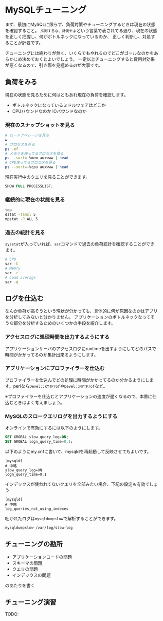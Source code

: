 # MySQLチューニング

まず、最初にMySQLに限らず、負荷対策やチューニングするときは現在の状態を確認すること。
`推測するな、計測せよ`という言葉で表されてる通り、現在の状態を正しく把握し、何がボトルネックになっているのか、
正しく判断し、対処することが肝要です。

チューニングには終わりが無く、いくらでもやれるのでどこがゴールなのかをあらかじめ決めておくとよいでしょう。
一定以上チューニングすると費用対効果が悪くなるので、引き際を見極めるのが大事です。

## 負荷をみる

現在の状態を見るために何はともあれ現在の負荷を確認します。

- ボトルネックになっているミドルウェアはどこか
- CPUバウンドなのか IOバウンドなのか

### 現在のスナップショットを見る

```sh
# ロードアベレージを見る
w
# プロセスを見る
ps -ef
# メモリを使ってるプロセスを見る
ps --sort=-%mem auxwww | head
# CPU使ってるプロセスを見る
ps --sort=-%cpu auxwww | head
```

現在実行中のクエリを見ることができます。

```sql
SHOW FULL PROCESSLIST;
```

### 継続的に現在の状態を見る

```sh
top
dstat -tamsl 5
mpstat -P ALL 5
```

### 過去の統計を見る
`sysstat`が入っていれば、`sar`コマンドで過去の負荷統計を確認することができます。

```sh
# CPU
sar -C
# Memry
sar -r
# Load average
sar -q
```

## ログを仕込む

なんか負荷が高そうという現状が分かっても、具体的に何が原因なのかはアプリを分析してみないと分かりません。
アプリケーションのボトルネックなってそうな部分を分析するためのいくつかの手段を紹介します。

### アクセスログに処理時間を出力するようにする

アプリケーションサーバのアクセスログにruntimeを出すようにしてどのパスで時間がかかってるのか集計出来るようにします。

### アプリケーションにプロファイラーを仕込む

プロファイラーを仕込んでどの処理に時間がかかってるのか分かるようにします。perlなら`Devel::KYTProf`や`Devel::NYTProf`など。

※プロファイラーを仕込むとアプリケーションの速度が遅くなるので、本番に仕込むときはよく考えましょう。

### MySQLのスロークエリログを出力するようにする

オンラインで有効にするには以下のようにします。

```sql
SET GROBAL slow_query_log=ON;
SET GROBAL logn_query_time=0.1;
```

以下のようにmy.cnfに書いて、mysqldを再起動して反映させてもよいです。

```
[mysqld]
# 中略
slow_query_log=ON
logn_query_time=0.1

```

インデックスが使われてないクエリを全部みたい場合、下記の設定も有効でしょう

```
[mysqld]
# 中略
log_queries_not_using_indexes
```

吐かれたログは`mysqldumpslow`で解析することができます。

```sh
mysqldumpslow /var/log/slow-log
```

## チューニングの勘所

- アプリケーションコードの問題
- スキーマの問題
- クエリの問題
- インデックスの問題

のあたりを書く

## チューニング演習

TODO:

